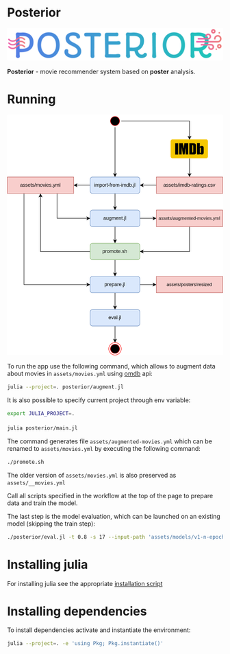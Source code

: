# Posterior

<p align="center">
    <img src="assets/images/logo.png"/>
</p>

**Posterior** - movie recommender system based on **poster** analysis.

# Running

<p align="center">
    <img src="assets/images/workflow.png"/>
</p>

To run the app use the following command, which allows to augment data about movies in `assets/movies.yml` using [omdb](https://www.omdbapi.com/) api:

```sh
julia --project=. posterior/augment.jl
```

It is also possible to specify current project through env variable:

```sh
export JULIA_PROJECT=.

julia posterior/main.jl
```

The command generates file `assets/augmented-movies.yml` which can be renamed to `assets/movies.yml` by executing the following command:

```sh
./promote.sh
```

The older version of `assets/movies.yml` is also preserved as `assets/__movies.yml`

Call all scripts specified in the workflow at the top of the page to prepare data and train the model.

The last step is the model evaluation, which can be launched on an existing model (skipping the train step):

```sh
./posterior/eval.jl -t 0.8 -s 17 --input-path 'assets/models/v1-n-epochs=10-seed=17.bson'
```

# Installing julia

For installing julia see the appropriate [installation script](install-julia.sh)

# Installing dependencies

To install dependencies activate and instantiate the environment:

```sh
julia --project=. -e 'using Pkg; Pkg.instantiate()'
```
